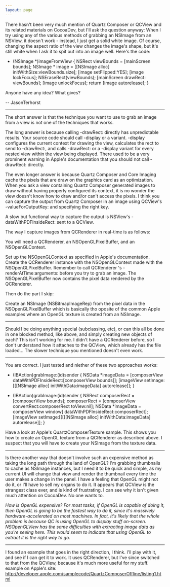 ```yaml
---
layout: page
---
```


There hasn't been very much mention of Quartz Composer or QCView and its related materials on CocoaDev, but I'll ask the question anyway:
When I try using any of the various methods of grabbing an NSImage from an NSView, it doesn't work - instead, I just get a solid white image. Of course, changing the aspect ratio of the view changes the image's shape, but it's still white when I ask it to spit out into an image well. Here's the code:

    
- (NSImage *)imageFromView
{
	NSRect viewBounds = [mainScreen bounds];
	NSImage * image = [[NSImage alloc] initWithSize:viewBounds.size];
	[image setFlipped:YES];
	[image lockFocus];
	NSEraseRect(viewBounds);
	[mainScreen drawRect: viewBounds];
	[image unlockFocus];
	return [image autorelease];
}


Anyone have any idea? What gives?

-- JasonTerhorst

----
The short answer is that the technique you want to use to grab an image from a view is not one of the techniques that works.

The long answer is because calling -drawRect: directly has unpredictable results.  Your source code should call -display or a variant.  -display configures the current context for drawing the view, calculates the rect to send to -drawRect:, and calls -drawRect: or a -display variant for every nested view within the view being displayed.  There used to be a very prominent warning in Apple's documentation that you should not call -drawRect: directly.

The even longer answer is because  Quartz Composer and Core Imaging cache the pixels that are draw on the graphics card as an optimization.  When you ask  a view containing Quartz Composer generated images to draw without having properly configured its context, it is no wonder the view doesn't know how to draw and/or can't access the pixels.  I think you can capture the output from Quartz Composer in an image using QCView's -valueForOutputKey: and specifying the right key.

A slow but functional way to capture the output is NSView's -dataWithPDFInsideRect: sent to a QCView.


The way I capture images from QCRenderer in real-time is as follows:

You will need a QCRenderer, an NSOpenGLPixelBuffer, and an NSOpenGLContext.

Set up the NSOpenGLContext as specified in Apple's documentation.
Create the QCRenderer instance with the NSOpenGLContext made with the NSOpenGLPixelBuffer.
Remember to call QCRenderer 's -renderAtTime:arguments: before you try to grab an image.
The NSOpenGLPixelBuffer now contains the pixel data rendered by the QCRenderer.

Then do the part I skip:

Create an NSImage (NSBitmapImageRep) from the pixel data in the NSOpenGLPixelBuffer which is basically tho oposite of the common Apple examples where an OpenGL texture is created from an NSImage.

----

Should I be doing anything special (subclassing, etc), or can this all be done in one blocked method, like above, and simply creating new objects of each? This isn't working for me. I didn't have a QCRenderer before, so I don't understand how it attaches to the QCView, which already has the file loaded... The slower technique you mentioned doesn't even work.

----
You are correct.  I just tested and niether of these two approaches works:

    
- (IBAction)grabImage:(id)sender
{
   NSData      *imageData = [composerView dataWithPDFInsideRect:[composerView bounds]];
   [imageView setImage:[[[NSImage alloc] initWithData:imageData] autorelease]];
}


    
- (IBAction)grabImage:(id)sender
{
   NSRect      composerRect = [composerView bounds];
   composerRect = [composerView convertRect:composerRect toView:nil];
   NSData      *imageData = composerView window] dataWithPDFInsideRect:composerRect];
   [imageView setImage:[[[[[NSImage alloc] initWithData:imageData] autorelease]];
}


Have a look at Apple's QuartzComposerTexture sample.  This shows you how to create an OpenGL texture from a QCRenderer as described above.
I suspect that you will have to create your NSImage from the texture data.

----

Is there another way that doesn't involve such an expensive method as taking the long path through the land of OpenGL? I'm grabbing thumbnails to cache as NSImage instances, but I need it to be quick and simple, as my current UI will change that view and render the thumbnail every time the user makes a change in the panel. I have a feeling that OpenGL might not do it, or I'll have to sell my organs to do it. It appears that QCView is the strangest class ever, and is kind of frustrating. I can see why it isn't given much attention on CocoaDev. No one wants to.

*How is OpenGL expensive? For most tasks, if OpenGL is capable of doing it, then OpenGL is going to be the fastest way to do it, since it's massively hardware-accelerated on most machines. In fact, it's likely that the whole problem is because QC is using OpenGL to display stuff on-screen. NSOpenGLView has the same difficulties with extracting image data as you're seeing here. This would seem to indicate that using OpenGL to extract it is the right way to go.*

----

I found an example that goes in the right direction, I think. I'll play with it, and see if I can get it to work. It uses QCRenderer, but I've since switched to that from the QCView, because it's much more useful for my stuff. example on Apple's site: http://developer.apple.com/samplecode/QuartzComposerOffline/listing1.html
